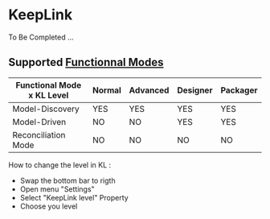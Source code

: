 KeepLink
==
To Be Completed ...

Supported <a href="https://github.com/iPlumb3r/EcosystemMappingModel/blob/master/4_Functionalities/FunctionalModes.md">Functionnal Modes</a>
-

<table>
    <thead>
        <tr>
            <th>Functional Mode x KL Level</th>
            <th>Normal</th>
            <th>Advanced</th>
            <th>Designer</th>   
            <th>Packager</th>   
        </tr>
    </thead>
    <tbody>
        <tr>
            <td>Model-Discovery</td>
            <td>YES</td>
            <td>YES</td>
            <td>YES</td>
            <td>YES</td>
        </tr>
        <tr>
            <td>Model-Driven</td>
            <td>NO</td>
            <td>NO</td>
            <td>YES</td>
            <td>YES</td>
        </tr>
        <tr>
            <td>Reconciliation Mode</td>
            <td>NO</td>
            <td>NO</td>
            <td>NO</td>
            <td>NO</td>
        </tr>
    </tbody>
</table>

How to change the level in KL :
* Swap the bottom bar to rigth
* Open menu "Settings"
* Select "KeepLink level" Property
* Choose you level

